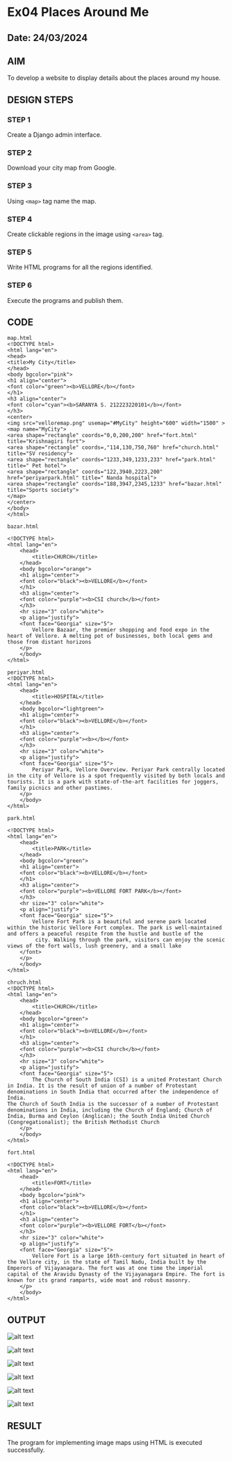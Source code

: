 # Ex04 Places Around Me
## Date: 24/03/2024

## AIM
To develop a website to display details about the places around my house.

## DESIGN STEPS

### STEP 1
Create a Django admin interface.

### STEP 2
Download your city map from Google.

### STEP 3
Using ```<map>``` tag name the map.

### STEP 4
Create clickable regions in the image using ```<area>``` tag.

### STEP 5
Write HTML programs for all the regions identified.

### STEP 6
Execute the programs and publish them.

## CODE
```
map.html
<!DOCTYPE html>
<html lang="en">
<head>
<title>My City</title>
</head>
<body bgcolor="pink">
<h1 align="center">
<font color="green"><b>VELLORE</b></font>
</h1>
<h3 align="center">
<font color="cyan"><b>SARANYA S. 212223220101</b></font>
</h3>
<center>
<img src="velloremap.png" usemap="#MyCity" height="600" width="1500" >
<map name="MyCity">
<area shape="rectangle" coords="0,0,200,200" href="fort.html"  title="Krishnagiri fort">
<area shape="rectangle" coords=,"114,130,750,760" href="church.html" title="SV residency">
<area shape="rectangle" coords="1233,349,1233,233" href="park.html" title=" Pet hotel">
<area shape="rectangle" coords="122,3940,2223,200" href="periyarpark.html" title=" Nanda hospital">
<area shape="rectangle" coords="188,3947,2345,1233" href="bazar.html" title="Sports society">
</map>
</center>
</body>
</html>

bazar.html

<!DOCTYPE html>
<html lang="en">
    <head>
        <title>CHURCH</title>
    </head>
    <body bgcolor="orange">
    <h1 align="center">
    <font color="black"><b>VELLORE</b></font>
    </h1>
    <h3 align="center">
    <font color="purple"><b>CSI church</b></font>
    </h3>
    <hr size="3" color="white">
    <p align="justify">
    <font face="Georgia" size="5">
        Vellore Bazaar, the premier shopping and food expo in the heart of Vellore. A melting pot of businesses, both local gems and those from distant horizons
    </p>
    </body>
</html>

periyar.html
<!DOCTYPE html>
<html lang="en">
    <head>
        <title>HOSPITAL</title>
    </head>
    <body bgcolor="lightgreen">
    <h1 align="center">
    <font color="black"><b>VELLORE</b></font>
    </h1>
    <h3 align="center">
    <font color="purple"><b></b></font>
    </h3>
    <hr size="3" color="white">
    <p align="justify">
    <font face="Georgia" size="5">
        Periyar Park, Vellore Overview. Periyar Park centrally located in the city of Vellore is a spot frequently visited by both locals and tourists. It is a park with state-of-the-art facilities for joggers, family picnics and other pastimes.
    </p>
    </body>
</html>

park.html

<!DOCTYPE html>
<html lang="en">
    <head>
        <title>PARK</title>
    </head>
    <body bgcolor="green">
    <h1 align="center">
    <font color="black"><b>VELLORE</b></font>
    </h1>
    <h3 align="center">
    <font color="purple"><b>VELLORE FORT PARK</b></font>
    </h3>
    <hr size="3" color="white">
    <p align="justify">
    <font face="Georgia" size="5">
        Vellore Fort Park is a beautiful and serene park located within the historic Vellore Fort complex. The park is well-maintained and offers a peaceful respite from the hustle and bustle of the
         city. Walking through the park, visitors can enjoy the scenic views of the fort walls, lush greenery, and a small lake
    </font>
    </p>
    </body>
</html>

chruch.html
<!DOCTYPE html>
<html lang="en">
    <head>
        <title>CHURCH</title>
    </head>
    <body bgcolor="green">
    <h1 align="center">
    <font color="black"><b>VELLORE</b></font>
    </h1>
    <h3 align="center">
    <font color="purple"><b>CSI church</b></font>
    </h3>
    <hr size="3" color="white">
    <p align="justify">
    <font face="Georgia" size="5">
        The Church of South India (CSI) is a united Protestant Church in India. It is the result of union of a number of Protestant denominations in South India that occurred after the independence of India.
The Church of South India is the successor of a number of Protestant denominations in India, including the Church of England; Church of India, Burma and Ceylon (Anglican); the South India United Church (Congregationalist); the British Methodist Church
    </p>
    </body>
</html>

fort.html

<!DOCTYPE html>
<html lang="en">
    <head>
        <title>FORT</title>
    </head>
    <body bgcolor="pink">
    <h1 align="center">
    <font color="black"><b>VELLORE</b></font>
    </h1>
    <h3 align="center">
    <font color="purple"><b>VELLORE FORT</b></font>
    </h3>
    <hr size="3" color="white">
    <p align="justify">
    <font face="Georgia" size="5">
        Vellore Fort is a large 16th-century fort situated in heart of the Vellore city, in the state of Tamil Nadu, India built by the Emperors of Vijayanagara. The fort was at one time the imperial capital of the Aravidu Dynasty of the Vijayanagara Empire. The fort is known for its grand ramparts, wide moat and robust masonry.
    </p>
    </body>
</html>
```

## OUTPUT

![alt text](map.png)

![alt text](]bazar.png)

![alt text](periyarpark.png)

![alt text](<Screenshot 2024-03-28 214424.png>)

![alt text](<Screenshot 2024-03-28 213326.png>)

![alt text](fort.png)


## RESULT
The program for implementing image maps using HTML is executed successfully.
